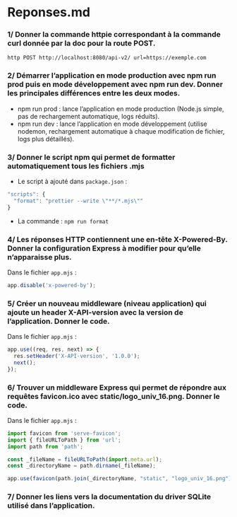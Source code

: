 # Reponses.md

### 1/ Donner la commande httpie correspondant à la commande curl donnée par la doc pour la route POST.

```
http POST http://localhost:8080/api-v2/ url=https://exemple.com
```

### 2/ Démarrer l’application en mode production avec npm run prod puis en mode développement avec npm run dev. Donner les principales différences entre les deux modes.

* npm run prod : lance l’application en mode production (Node.js simple, pas de rechargement automatique, logs réduits).
* npm run dev : lance l’application en mode développement (utilise nodemon, rechargement automatique à chaque modification de fichier, logs plus détaillés).

### 3/ Donner le script npm qui permet de formatter automatiquement tous les fichiers .mjs

* Le script à ajouté dans ```package.json``` :

```js
"scripts": {
  "format": "prettier --write \"**/*.mjs\""
}
```   

* La commande :
```npm run format```

### 4/ Les réponses HTTP contiennent une en-tête X-Powered-By. Donner la configuration Express à modifier pour qu’elle n’apparaisse plus.

Dans le fichier ```app.mjs``` :

```js
app.disable('x-powered-by');
```


### 5/ Créer un nouveau middleware (niveau application) qui ajoute un header X-API-version avec la version de l’application. Donner le code.

Dans le fichier ```app.mjs``` :
```js
app.use((req, res, next) => {
  res.setHeader('X-API-version', '1.0.0');
  next();
});
```

### 6/ Trouver un middleware Express qui permet de répondre aux requêtes favicon.ico avec static/logo_univ_16.png. Donner le code.

Dans le fichier ```app.mjs``` :
```js
import favicon from 'serve-favicon';
import { fileURLToPath } from 'url';
import path from 'path';

const _fileName = fileURLToPath(import.meta.url);
const _directoryName = path.dirname(_fileName);

app.use(favicon(path.join(_directoryName, "static", "logo_univ_16.png")));
```

### 7/ Donner les liens vers la documentation du driver SQLite utilisé dans l’application.








